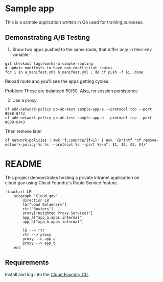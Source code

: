 # Sample app

This is a sample application written in Go used for training purposes.

## Demonstrating A/B Testing

1. Show two apps pushed to the same route, that differ only in their env variable:

```
git checkout tags/works-w-simple-routing
# update manifests to have non-conflictint routes
for i in a_manifest.yml b_manifest.yml ; do cf push -f $i; done
```

Reload route and you'll see the apps getting cycles.

Problem: These are balanced 50/50. Also, no session persistence

2. Use a proxy 

```
cf add-network-policy pb-ab-test sample-app-a --protocol tcp --port 8080-8443
cf add-network-policy pb-ab-test sample-app-b --protocol tcp --port 8080-8443
```

Then remove later
```
cf network-policies | awk 'f;/source/{f=1}' | awk '{printf "cf remove-network-policy %s %s --protocol %s --port %s\n", $1, $2, $3, $4}'
```

# README

This project demonstrates hosting a private intranet application on cloud.gov using Cloud Foundry's Route Service feature.

```mermaid
flowchart LR
    subgraph "Cloud.gov"
        direction LR
        lb["Load Balancers"]
        rtr["Routers"]
        proxy["Weighted Proxy Service)"]
        app_a["app_a.apps.internal"]
        app_b["app_b.apps.internal"]

        lb --> rtr
        rtr --> proxy
        proxy --> app_a
        proxy --> app_b
    end
```

## Requirements

Install and log into the [Cloud Foundry CLI](https://docs.cloudfoundry.org/cf-cli/install-go-cli.html).
